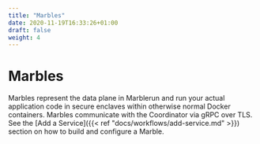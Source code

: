 ```yaml
---
title: "Marbles"
date: 2020-11-19T16:33:26+01:00
draft: false
weight: 4
---
```


# Marbles

Marbles represent the data plane in Marblerun and run your actual application code in secure enclaves within otherwise normal Docker containers. Marbles communicate with the Coordinator via gRPC over TLS. See the [Add a Service]({{< ref "docs/workflows/add-service.md" >}}) section on how to build and configure a Marble.
